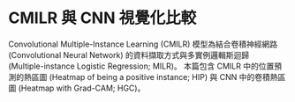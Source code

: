 # CMILR 與 CNN 視覺化比較
Convolutional Multiple-Instance Learning (CMILR) 模型為結合卷積神經網路 (Convolutional Neural Network) 的資料擷取方式與多實例邏輯斯迴歸 (Multiple-instance Logistic Regression; MILR)。 本篇包含 CMILR 中的位置預測的熱區圖 (Heatmap of being a positive instance; HIP) 與 CNN 中的卷積熱區圖 (Heatmap with Grad-CAM; HGC)。

